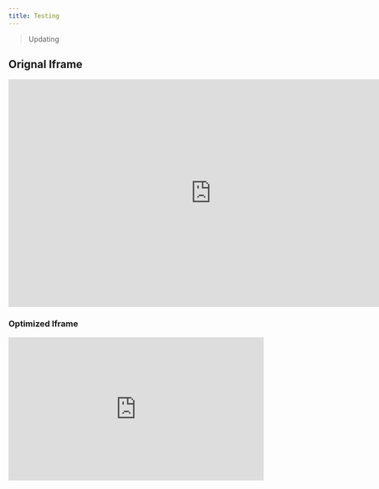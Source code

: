 ```yaml
---
title: Testing
---
```

> Updating

## Orignal Iframe

<iframe style="border: none;" width="800" height="450" src="https://www.figma.com/embed?embed_host=share&url=https%3A%2F%2Fwww.figma.com%2Ffile%2FwZnrdYYeeRkFnrnk1xgXsh%2FComponent-Library%3Fnode-id%3D1764%253A11" allowfullscreen></iframe>


### Optimized Iframe <Badge text="beta" type="warn"/> <Badge text="0.10.1+"/>

<div class="codegena_iframe"><iframe src="https://www.figma.com/embed?embed_host=share&url=https%3A%2F%2Fwww.figma.com%2Ffile%2FwZnrdYYeeRkFnrnk1xgXsh%2FComponent-Library%3Fnode-id%3D1764%253A11" height="500" width="500"  style="background:url('//codegena.com/wp-content/uploads/2015/09/loading.gif') white center center no-repeat;border:0px;float:middle;"></iframe></div><style>.codegena_iframe{position:relative;padding-bottom:56.25%;height:0;overflow: hidden;max-width:100%;}.codegena_iframe iframe{position:absolute;top:0;left:0;width:100%;height:100%;}</style>
